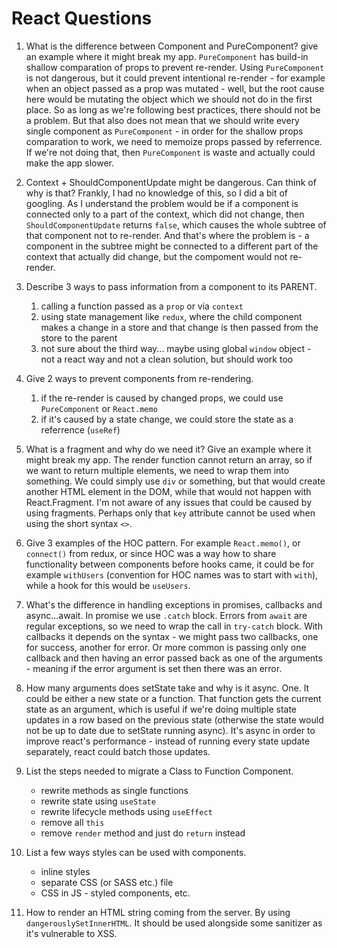 # React Questions

1. What is the difference between Component and PureComponent? give an example where it might break my app.
   `PureComponent` has build-in shallow comparation of props to prevent re-render.
   Using `PureComponent` is not dangerous, but it could prevent intentional re-render - for example when an object passed as a prop was mutated - well, but the root cause here would be mutating the object which we should not do in the first place. So as long as we're following best practices, there should not be a problem.
   But that also does not mean that we should write every single component as `PureComponent` - in order for the shallow props comparation to work, we need to memoize props passed by referrence. If we're not doing that, then `PureComponent` is waste and actually could make the app slower.

2. Context + ShouldComponentUpdate might be dangerous. Can think of why is that?
   Frankly, I had no knowledge of this, so I did a bit of googling. As I understand the problem would be if a component is connected only to a part of the context, which did not change, then `ShouldComponentUpdate` returns `false`, which causes the whole subtree of that component not to re-render. And that's where the problem is - a component in the subtree might be connected to a different part of the context that actually did change, but the compoment would not re-render.

3. Describe 3 ways to pass information from a component to its PARENT.

   1. calling a function passed as a `prop` or via `context`
   2. using state management like `redux`, where the child component makes a change in a store and that change is then passed from the store to the parent
   3. not sure about the third way... maybe using global `window` object - not a react way and not a clean solution, but should work too

4. Give 2 ways to prevent components from re-rendering.

   1. if the re-render is caused by changed props, we could use `PureComponent` or `React.memo`
   2. if it's caused by a state change, we could store the state as a referrence (`useRef`)

5. What is a fragment and why do we need it? Give an example where it might break my app.
   The render function cannot return an array, so if we want to return multiple elements, we need to wrap them into something. We could simply use `div` or something, but that would create another HTML element in the DOM, while that would not happen with React.Fragment.
   I'm not aware of any issues that could be caused by using fragments. Perhaps only that `key` attribute cannot be used when using the short syntax `<>`.

6. Give 3 examples of the HOC pattern.
   For example `React.memo()`, or `connect()` from redux, or since HOC was a way how to share functionality between components before hooks came, it could be for example `withUsers` (convention for HOC names was to start with `with`), while a hook for this would be `useUsers`.

7. What's the difference in handling exceptions in promises, callbacks and async...await.
   In promise we use `.catch` block.
   Errors from `await` are regular exceptions, so we need to wrap the call in `try-catch` block.
   With callbacks it depends on the syntax - we might pass two callbacks, one for success, another for error. Or more common is passing only one callback and then having an error passed back as one of the arguments - meaning if the error argument is set then there was an error.

8. How many arguments does setState take and why is it async.
   One. It could be either a new state or a function. That function gets the current state as an argument, which is useful if we're doing multiple state updates in a row based on the previous state (otherwise the state would not be up to date due to setState running async).
   It's async in order to improve react's performance - instead of running every state update separately, react could batch those updates.

9. List the steps needed to migrate a Class to Function Component.

   - rewrite methods as single functions
   - rewrite state using `useState`
   - rewrite lifecycle methods using `useEffect`
   - remove all `this`
   - remove `render` method and just do `return` instead

10. List a few ways styles can be used with components.

    - inline styles
    - separate CSS (or SASS etc.) file
    - CSS in JS - styled components, etc.

11. How to render an HTML string coming from the server.
    By using `dangerouslySetInnerHTML`. It should be used alongside some sanitizer as it's vulnerable to XSS.
